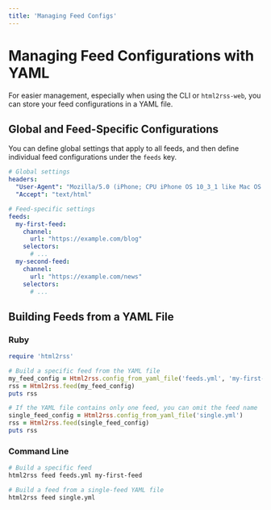 ```yaml
---
title: 'Managing Feed Configs'
---
```


# Managing Feed Configurations with YAML

For easier management, especially when using the CLI or `html2rss-web`, you can store your feed configurations in a YAML file.

## Global and Feed-Specific Configurations

You can define global settings that apply to all feeds, and then define individual feed configurations under the `feeds` key.

```yml
# Global settings
headers:
  "User-Agent": "Mozilla/5.0 (iPhone; CPU iPhone OS 10_3_1 like Mac OS X) AppleWebKit/603.1.30 (KHTML, like Gecko) Version/10.0 Mobile/14E304 Safari/602.1"
  "Accept": "text/html"

# Feed-specific settings
feeds:
  my-first-feed:
    channel:
      url: "https://example.com/blog"
    selectors:
      # ...
  my-second-feed:
    channel:
      url: "https://example.com/news"
    selectors:
      # ...
```

## Building Feeds from a YAML File

### Ruby

```ruby
require 'html2rss'

# Build a specific feed from the YAML file
my_feed_config = Html2rss.config_from_yaml_file('feeds.yml', 'my-first-feed')
rss = Html2rss.feed(my_feed_config)
puts rss

# If the YAML file contains only one feed, you can omit the feed name
single_feed_config = Html2rss.config_from_yaml_file('single.yml')
rss = Html2rss.feed(single_feed_config)
puts rss
```

### Command Line

```sh
# Build a specific feed
html2rss feed feeds.yml my-first-feed

# Build a feed from a single-feed YAML file
html2rss feed single.yml
```
